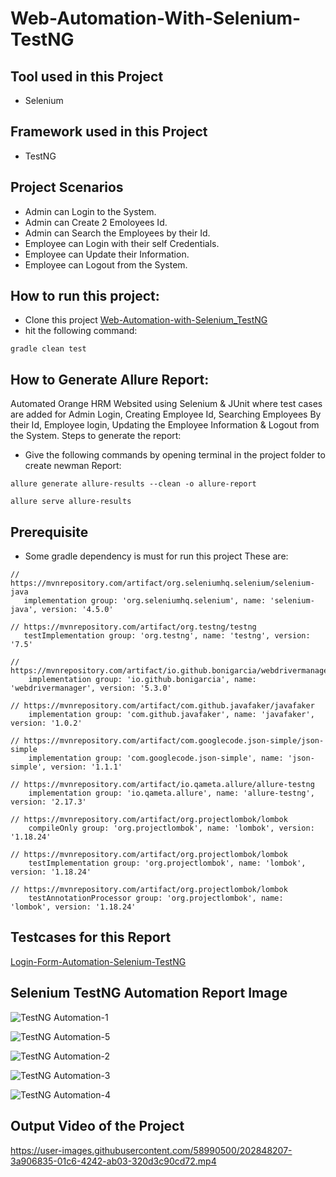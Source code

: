# Web-Automation-With-Selenium-TestNG


## Tool used in this Project
 - Selenium


## Framework used in this Project
 - TestNG


 ## Project Scenarios
 - Admin can Login to the System.
 - Admin can Create 2 Emoloyees Id.
 - Admin can Search the Employees by their Id.
 - Employee can Login with their self Credentials.
 - Employee can Update their Information.
 - Employee can Logout from the System.

 ## How to run this project:
 - Clone this project [Web-Automation-with-Selenium_TestNG](https://github.com/ahnafahmad/Web-Automation-With-Selenium-TestNG.git)
 - hit the following command:
  ```
 gradle clean test
 ```
 
  ## How to Generate Allure Report: 
 Automated Orange HRM Websited using Selenium & JUnit where test cases are added for Admin Login, Creating Employee Id, Searching Employees By their Id, Employee login, Updating the Employee Information & Logout from the System.
 Steps to generate the report:
 - Give the following commands by opening terminal in the project folder to create newman Report:
```
allure generate allure-results --clean -o allure-report
 ```
 ```
 allure serve allure-results
```

 ## Prerequisite
  - Some gradle dependency is must for run this project
  These are: 
 ```
 // https://mvnrepository.com/artifact/org.seleniumhq.selenium/selenium-java
    implementation group: 'org.seleniumhq.selenium', name: 'selenium-java', version: '4.5.0'
 ```
 ```
 // https://mvnrepository.com/artifact/org.testng/testng
    testImplementation group: 'org.testng', name: 'testng', version: '7.5'
```
```
// https://mvnrepository.com/artifact/io.github.bonigarcia/webdrivermanager
    implementation group: 'io.github.bonigarcia', name: 'webdrivermanager', version: '5.3.0'
```
```
// https://mvnrepository.com/artifact/com.github.javafaker/javafaker
    implementation group: 'com.github.javafaker', name: 'javafaker', version: '1.0.2'
```
```
// https://mvnrepository.com/artifact/com.googlecode.json-simple/json-simple
    implementation group: 'com.googlecode.json-simple', name: 'json-simple', version: '1.1.1'
```
```
// https://mvnrepository.com/artifact/io.qameta.allure/allure-testng
    implementation group: 'io.qameta.allure', name: 'allure-testng', version: '2.17.3'
```
```
// https://mvnrepository.com/artifact/org.projectlombok/lombok
    compileOnly group: 'org.projectlombok', name: 'lombok', version: '1.18.24'
```
```     
// https://mvnrepository.com/artifact/org.projectlombok/lombok
    testImplementation group: 'org.projectlombok', name: 'lombok', version: '1.18.24'
```
```     
// https://mvnrepository.com/artifact/org.projectlombok/lombok
    testAnnotationProcessor group: 'org.projectlombok', name: 'lombok', version: '1.18.24'
```

## Testcases for this Report

[Login-Form-Automation-Selenium-TestNG](https://docs.google.com/spreadsheets/d/1ETQPF2jd0ygaB65IUPpsAGzJ74iXErXLA00gbPkCdog/edit#gid=0)

## Selenium TestNG Automation Report Image


![TestNG Automation-1](https://user-images.githubusercontent.com/58990500/202847791-ff733fd2-f304-47b1-9609-b52f4a65e658.PNG)



![TestNG Automation-5](https://user-images.githubusercontent.com/58990500/202847802-e3a93a98-15ff-4452-9d17-47622fe7249e.PNG)



![TestNG Automation-2](https://user-images.githubusercontent.com/58990500/202847812-8475e868-a082-484d-bad9-5ee2fbbc91e9.PNG)



![TestNG Automation-3](https://user-images.githubusercontent.com/58990500/202847826-e1744540-4198-4f38-b37a-586ddeccde6b.PNG)



![TestNG Automation-4](https://user-images.githubusercontent.com/58990500/202847838-ece94585-6b0a-4868-96c0-0ac4a68b01cc.PNG)


## Output Video of the Project


https://user-images.githubusercontent.com/58990500/202848207-3a906835-01c6-4242-ab03-320d3c90cd72.mp4

